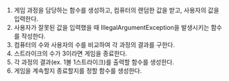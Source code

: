1. 게임 과정을 담당하는 함수를 생성하고, 컴퓨터의 랜덤한 값을 받고, 사용자의 값을 입력한다.
2. 사용자가 잘못된 값을 입력했을 때 IllegalArgumentException을 발생시키는 함수를 작성한다.
3. 컴퓨터의 수와 사용자의 수를 비교하여 각 과정의 결과를 구한다.
4. 스트라이크의 수가 3이라면 게임을 종료한다.
5. 각 과정의 결과(ex. 1볼 1스트라이크)를 출력할 함수를 생성한다.
6. 게임을 계속할지 종료할지를 정할 함수를 생성한다.